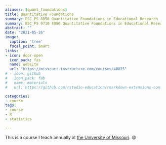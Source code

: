 ```yaml
---
aliases: [quant_foundations]
title: Quantitative Foundations
summary: ESC_PS 8850 Quantitative Foundations in Educational Research
summary: ESC_PS 9710 8850 Quantitative Foundations in Educational Research course taught at the University of Missouri.
abstract: ""
date: "2021-05-26"
image:
  caption: 'tree'
  focal_point: Smart
links:
- icon: door-open
  icon_pack: fas
  name: website
  url: "https://missouri.instructure.com/courses/40825"
# - icon: github
#   icon_pack: fab
#   name: materials
#   url: https://github.com/rstudio-education/rmarkdown-extensions-conf19

categories:
- course
tags:
- course
- R
- statistics

---
```


This is a course I teach annually at [the University of Missouri](https://www.missouri.edu). :smile: